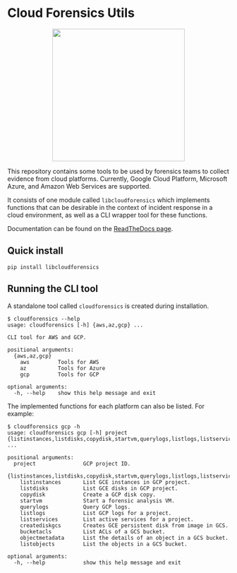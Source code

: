 # Cloud Forensics Utils

<p align="center">
  <img src="https://user-images.githubusercontent.com/25910997/81309523-533f6300-9083-11ea-975b-668f550e5a9e.png" width="300"/>
</p>

This repository contains some tools to be used by forensics teams to collect
evidence from cloud platforms. Currently, Google Cloud Platform, Microsoft Azure,
and Amazon Web Services are supported.

It consists of one module called `libcloudforensics` which implements functions
that can be desirable in the context of incident response in a cloud
environment, as well as a CLI wrapper tool for these functions.

Documentation can be found on the [ReadTheDocs page](https://libcloudforensics.readthedocs.io/en/latest/).

## Quick install

```
pip install libcloudforensics
```

## Running the CLI tool

A standalone tool called `cloudforensics` is created during installation.

```
$ cloudforensics --help
usage: cloudforensics [-h] {aws,az,gcp} ...

CLI tool for AWS and GCP.

positional arguments:
  {aws,az,gcp}
    aws         Tools for AWS
    az          Tools for Azure
    gcp         Tools for GCP

optional arguments:
  -h, --help    show this help message and exit
```

The implemented functions for each platform can also be listed. For example:

```
$ cloudforensics gcp -h
usage: cloudforensics gcp [-h] project {listinstances,listdisks,copydisk,startvm,querylogs,listlogs,listservices,creatediskgcs,bucketacls,objectmetadata,listobjects} ...

positional arguments:
  project               GCP project ID.
  {listinstances,listdisks,copydisk,startvm,querylogs,listlogs,listservices,creatediskgcs,bucketacls,objectmetadata,listobjects}
    listinstances       List GCE instances in GCP project.
    listdisks           List GCE disks in GCP project.
    copydisk            Create a GCP disk copy.
    startvm             Start a forensic analysis VM.
    querylogs           Query GCP logs.
    listlogs            List GCP logs for a project.
    listservices        List active services for a project.
    creatediskgcs       Creates GCE persistent disk from image in GCS.
    bucketacls          List ACLs of a GCS bucket.
    objectmetadata      List the details of an object in a GCS bucket.
    listobjects         List the objects in a GCS bucket.

optional arguments:
  -h, --help            show this help message and exit
```
